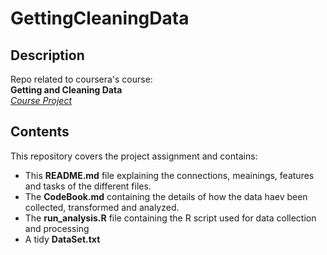 GettingCleaningData
===================

Description
-----------

Repo related to coursera's course:  
**Getting and Cleaning Data**  
[*Course Project*](https://class.coursera.org/getdata-007/human_grading/view/courses/972585/assessments/3/submissions)
  


Contents
--------
This repository covers the project assignment and contains:

* This __README.md__ file explaining the connections, meainings, features and tasks of the different files.
* The __CodeBook.md__ containing the details of how the data haev been collected, transformed and analyzed.
* The __run_analysis.R__ file containing the R script used for data collection and processing
* A tidy __DataSet.txt__

